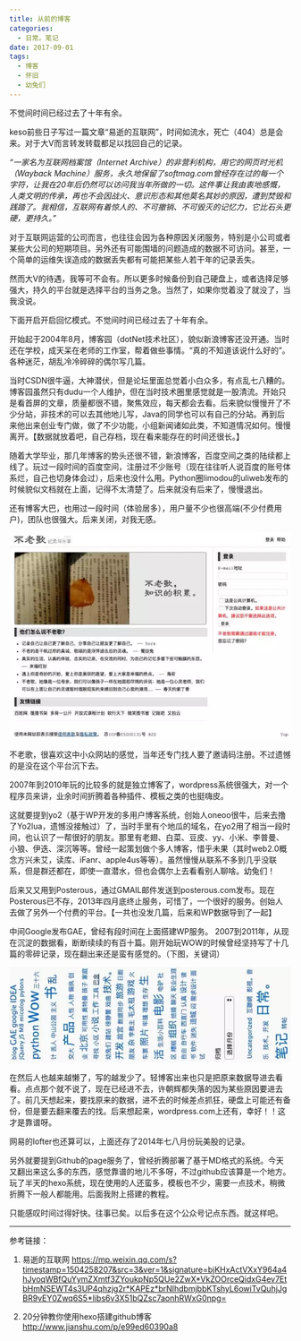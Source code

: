 ```yaml
---
title: 从前的博客
categories:
  - 日常。笔记
date: 2017-09-01
tags:
  - 博客
  - 怀旧
  - 幼兔们
---
```


不觉间时间已经过去了十年有余。

<!--more-->

keso前些日子写过一篇文章“易逝的互联网”，时间如流水，死亡（404）总是会来。对于大V而言转发转载都足以找回自己的记录。

*“一家名为互联网档案馆（Internet Archive）的非营利机构，用它的网页时光机（Wayback Machine）服务，永久地保留了softmag.com曾经存在过的每一个字符，让我在20年后仍然可以访问我当年所做的一切。这件事让我由衷地感慨，人类文明的传承，再也不会因战火、意识形态和其他莫名其妙的原因，遭到焚毁和践踏了。我相信，互联网有着惊人的、不可撤销、不可毁灭的记忆力，它比石头更硬，更持久。”*

对于互联网运营的公司而言，也往往会因为各种原因关闭服务，特别是小公司或者某些大公司的短期项目。另外还有可能围墙的问题造成的数据不可访问。甚至，一个简单的运维失误造成的数据丢失都有可能把某些人若干年的记录丢失。

然而大V的待遇，我等可不会有。所以更多时候备份到自己硬盘上，或者选择足够强大，持久的平台就是选择平台的当务之急。当然了，如果你觉着没了就没了，当我没说。

下面开启开启回忆模式。不觉间时间已经过去了十年有余。

开始起于2004年8月，博客园（dotNet技术社区），貌似新浪博客还没开通。当时还在学校，成天呆在老师的工作室，帮着做些事情。“真的不知道该说什么好的”。各种迷茫，胡乱冷冷碎碎的偶尔写几篇。

当时CSDN很牛逼，大神潜伏，但是论坛里面总觉着小白众多，有点乱七八糟的。博客园虽然只有dudu一个人维护，但在当时技术圈里感觉就是一股清流。开始只是看首屏的文章，质量都很不错，聚焦效应，每天都会去看。后来貌似慢慢开了不少分站，非技术的可以去其他地儿写，Java的同学也可以有自己的分站。再到后来他出来创业专门做，做了不少功能，小组新闻诸如此类，不知道情况如何。慢慢离开。【数据就放着吧，自己存档，现在看来能存在的时间还很长。】

随着大学毕业，那几年博客的势头还很不错，新浪博客，百度空间之类的陆续都上线了。玩过一段时间的百度空间，注册过不少账号（现在往往听人说百度的账号体系烂，自己也切身体会过），后来也没什么用。Python圈limodou的uliweb发布的时候貌似文档就在上面，记得不太清楚了。后来就没有后来了，慢慢退出。

还有博客大巴，也用过一段时间（体验居多），用户量不少也很高端(不少付费用户)，团队也很强大。后来关闭，对我无感。

![不老歌](/assets/201709/glQmyTNmmNV8W25QFDB0Jk3gtMAtic.jpg)

不老歌，很喜欢这中小众网站的感觉，当年还专门找人要了邀请码注册。不过遗憾的是没在这个平台沉下去。

2007年到2010年玩的比较多的就是独立博客了，wordpress系统很强大，对一个程序员来讲，业余时间折腾着各种插件、模板之类的也挺嗨皮。

这就要提到yo2（基于WP开发的多用户博客系统，创始人oneoo很牛，后来去撸了Yo2lua，遗憾没接触过）了，当时手里有个地瓜的域名，在yo2用了相当一段时间，也认识了一帮很好的朋友。那里有老翅、白菜、豆皮、yy、小米、李普曼、小狼、伊迭、深沉等等。曾经一起策划做个多人博客，惜乎未果（其时web2.0概念方兴未艾，读库、iFanr、apple4us等等）。虽然慢慢从联系不多到几乎没联系，但是群还都在，即使一直潜水，但也会偶尔上去看看别人聊啥。幼兔们！

后来又又用到Posterous，通过GMAIL邮件发送到posterous.com发布。现在Posterous已不存，2013年四月底终止服务，可惜了，一个很好的服务。创始人去做了另外一个付费的平台。【一共也没发几篇，后来和WP数据导到了一起】

中间Google发布GAE，曾经有段时间在上面搭建WP服务。
2007到2011年，从现在沉淀的数据看，断断续续的有百十篇。刚开始玩WOW的时候曾经坚持写了十几篇的零碎记录，现在翻出来还是蛮有感觉的。（下图，关键词）

![WP标签云](/assets/201709/KKPGZsEtahSXIGUDwCibK.jpg)

在然后人也越来越懒了，写的越发少了。轻博客出来也只是把原来数据导进去看看。点点那个就不说了，现在已经进不去，许朝辉都失落的因为某些原因要进去了。前几天想起来，要找原来的数据，进不去的时候差点抓狂，硬盘上可能还有备份，但是要去翻来覆去的找。后来想起来，wordpress.com上还有，幸好！！这才是靠谱呀。

网易的lofter也还算可以，上面还存了2014年七八月份玩美股的记录。

另外就要提到Github的page服务了，曾经折腾部署了基于MD格式的系统。今天又翻出来这么多的东西，感觉靠谱的地儿不多呀，不过github应该算是一个地方。玩了半天的hexo系统，现在使用的人还蛮多，模板也不少，需要一点技术，稍微折腾下一般人都能用。后面我附上搭建的教程。

只能感叹时间过得好快。往事已矣。以后多在这个公众号记点东西。就这样吧。

---

参考链接：

1. 易逝的互联网 https://mp.weixin.qq.com/s?timestamp=1504258207&src=3&ver=1&signature=bjKHxActVXxY964a4hJyoqWBfQuYymZXmtf3ZYoukpNp5QUe2ZwX*VkZOOrceQidxG4ev7EtbHmNSEWT4s3UP4qhzjg2r*KAPEz*brNIhdbmjbbKTshyL6owiTvQuhjJgBR9vEY0Zwq6S5*Iibs6v3X51bQZsc7aonhRWxG0npg=

2. 20分钟教你使用hexo搭建github博客 http://www.jianshu.com/p/e99ed60390a8
